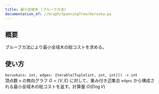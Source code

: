 ```yaml
---
title: 最小全域木 (ブルーフカ法)
documentation_of: //Graph/SpanningTree/boruvka.py
---
```


## 概要
ブルーフカ法により最小全域木の総コストを求める。

## 使い方
`boruvka(n: int, edges: Iterable[Tuple[int, int, int]]) -> int`  
頂点数 `n` の無向グラフ $G=(V, E)$ に対して、重み付き辺集合 `edges` から構成される最小全域木の総コストを返す。計算量 $O(E\log V)$
